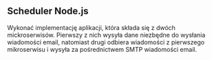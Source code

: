 ## Scheduler Node.js

Wykonać implementację aplikacji, która składa się z dwóch mickroserwisów. Pierwszy z nich wysyła dane niezbędne do wysłania wiadomości email, natomiast drugi odbiera wiadomości z pierwszego mikroserwisu i wysyła za pośrednictwem SMTP wiadomości email.

